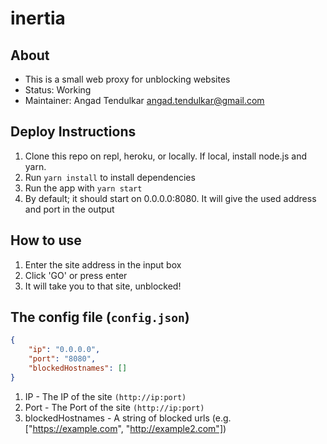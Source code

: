 # inertia

## About

-   This is a small web proxy for unblocking websites
-   Status: Working
-   Maintainer: Angad Tendulkar angad.tendulkar@gmail.com

## Deploy Instructions

1. Clone this repo on repl, heroku, or locally. If local, install node.js and yarn.
1. Run `yarn install` to install dependencies
1. Run the app with `yarn start`
1. By default; it should start on 0.0.0.0:8080. It will give the used address and port in the output

## How to use

1.  Enter the site address in the input box
1.  Click 'GO' or press enter
1.  It will take you to that site, unblocked!

## The config file (`config.json`)

```json
{
	"ip": "0.0.0.0",
	"port": "8080",
	"blockedHostnames": []
}
```

1. IP - The IP of the site `(http://ip:port)`
1. Port - The Port of the site `(http://ip:port)`
1. blockedHostnames - A string of blocked urls (e.g. ["https://example.com", "http://example2.com"])

